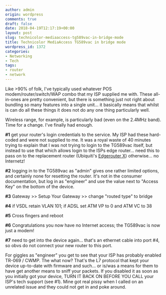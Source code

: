 ```yaml
---
author: admin
origin: wordpress
comments: true
draft: false
date: 2018-04-19T12:17:19+00:00
layout: post
slug: technicolor-mediaaccess-tg589vac-in-bridge-mode
title: Technicolor MediaAccess TG589vac in bridge mode
wordpress_id: 1372
categories:
- Networking
- Tech
tags:
- router
- network
---
```


Like >90% of folk, I've typically used whatever POS modem/router/switch/WAP combo that my ISP supplied me with. These all-in-ones are pretty convenient, but there is something just not right about bundling so many features into a single unit... it basically means that whilst is can do all these things it does not do any one thing particularly well.

Wireless range, for example, is particularly bad (even on the 2.4MHz band). Time for a change. I've finally had enough.

**#1** get your router's login credentials to the service. My ISP had these hard-coded and were not supplied to me. It was a royal waste of 40 minutes trying to explain that I was not trying to login to the TG589vac itself, but instead to use that which allows login to the ISPs edge router... need this to pass on to the replacement router (Ubiquiti's [Edgerouter X](https://www.ubnt.com/edgemax/edgerouter-x/)) otherwise... no Internetz!

**#2** logging in to the TG589vac as "admin" gives one rather limited options, and certainly none for resetting the router. It's not in the consumer documentation, but log in as "engineer" and use the value next to "Access Key" on the bottom of the device.

**#3** Gateway >> Setup Your Gateway >> change "routed type" to bridge

**#4** if VSDL retain VLAN 101; if ADSL set ATM VP to 0 and ATM VC to 38

**#5** Cross fingers and reboot

**#6** Congratulations you now have no Internet access; the TG589vac is now just a modem!

**#7** need to get into the device again... that's an ethernet cable into port #4, so obvs do not connect your new router to this port.

For giggles as "engineer" you get to see that your ISP has probably enabled TR-069 / CWMP. The what now? That's the L7 protocol that kept your device up-to-date with firmware and such... or is/was a means for them to have get another means to sniff your packets. If you disabled it as soon as you initially got your device, TURN IT BACK ON BEFORE YOU CALL your ISP's tech support (see #1).  Mine got real pissy when I called on an unrelated issue and they could not get in and poke around.
